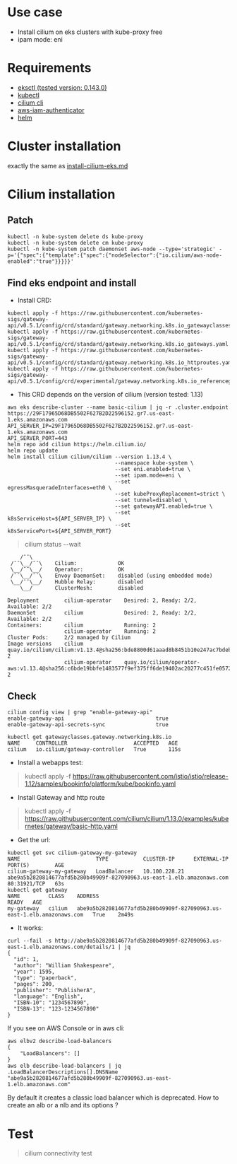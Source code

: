 # Use case

* Install cilium on eks clusters with kube-proxy free
* ipam mode: eni

# Requirements

* [eksctl (tested version: 0.143.0)](tools/eksctl.txt)
* [kubectl](tools/kubectl.txt)
* [cilium cli](tools/cilium-cli.txt)
* [aws-iam-authenticator](tools/aws-iam-authenticator.txt)
* [helm](tools/helm.txt)

# Cluster installation

exactly the same as [install-cilium-eks.md](install-cilium-eks.md#cluster-installation)

# Cilium installation

## Patch

```
kubectl -n kube-system delete ds kube-proxy
kubectl -n kube-system delete cm kube-proxy
kubectl -n kube-system patch daemonset aws-node --type='strategic' -p='{"spec":{"template":{"spec":{"nodeSelector":{"io.cilium/aws-node-enabled":"true"}}}}}'
```

## Find eks endpoint and install

* Install CRD:

```
kubectl apply -f https://raw.githubusercontent.com/kubernetes-sigs/gateway-api/v0.5.1/config/crd/standard/gateway.networking.k8s.io_gatewayclasses.yaml
kubectl apply -f https://raw.githubusercontent.com/kubernetes-sigs/gateway-api/v0.5.1/config/crd/standard/gateway.networking.k8s.io_gateways.yaml
kubectl apply -f https://raw.githubusercontent.com/kubernetes-sigs/gateway-api/v0.5.1/config/crd/standard/gateway.networking.k8s.io_httproutes.yaml
kubectl apply -f https://raw.githubusercontent.com/kubernetes-sigs/gateway-api/v0.5.1/config/crd/experimental/gateway.networking.k8s.io_referencegrants.yaml
```

* This CRD depends on the version of cilium (version tested: 1.13)

```
aws eks describe-cluster --name basic-cilium | jq -r .cluster.endpoint
https://29F17965D68DB5502F627B2D22596152.gr7.us-east-1.eks.amazonaws.com
API_SERVER_IP=29F17965D68DB5502F627B2D22596152.gr7.us-east-1.eks.amazonaws.com
API_SERVER_PORT=443
helm repo add cilium https://helm.cilium.io/
helm repo update
helm install cilium cilium/cilium --version 1.13.4 \
                                  --namespace kube-system \
                                  --set eni.enabled=true \
                                  --set ipam.mode=eni \
                                  --set egressMasqueradeInterfaces=eth0 \
                                  --set kubeProxyReplacement=strict \
                                  --set tunnel=disabled \
                                  --set gatewayAPI.enabled=true \
                                  --set k8sServiceHost=${API_SERVER_IP} \
                                  --set k8sServicePort=${API_SERVER_PORT}
```

> cilium status --wait

```
    /¯¯\
 /¯¯\__/¯¯\    Cilium:             OK
 \__/¯¯\__/    Operator:           OK
 /¯¯\__/¯¯\    Envoy DaemonSet:    disabled (using embedded mode)
 \__/¯¯\__/    Hubble Relay:       disabled
    \__/       ClusterMesh:        disabled

Deployment        cilium-operator    Desired: 2, Ready: 2/2, Available: 2/2
DaemonSet         cilium             Desired: 2, Ready: 2/2, Available: 2/2
Containers:       cilium             Running: 2
                  cilium-operator    Running: 2
Cluster Pods:     2/2 managed by Cilium
Image versions    cilium             quay.io/cilium/cilium:v1.13.4@sha256:bde8800d61aaad8b8451b10e247ac7bdeb7af187bb698f83d40ad75a38c1ee6b: 2
                  cilium-operator    quay.io/cilium/operator-aws:v1.13.4@sha256:c6bde19bbfe1483577f9ef375ff6de19402ac20277c451fe05729fcb9bc02a84: 2
```


## Check

```
cilium config view | grep "enable-gateway-api"
enable-gateway-api                             true
enable-gateway-api-secrets-sync                true
```

```
kubectl get gatewayclasses.gateway.networking.k8s.io
NAME     CONTROLLER                     ACCEPTED   AGE
cilium   io.cilium/gateway-controller   True       115s
```

* Install a webapps test:
> kubectl apply -f https://raw.githubusercontent.com/istio/istio/release-1.12/samples/bookinfo/platform/kube/bookinfo.yaml

* Install Gateway and http route
> kubectl apply -f https://raw.githubusercontent.com/cilium/cilium/1.13.0/examples/kubernetes/gateway/basic-http.yaml

* Get the url:

```
kubectl get svc cilium-gateway-my-gateway
NAME                        TYPE           CLUSTER-IP      EXTERNAL-IP                                                              PORT(S)        AGE
cilium-gateway-my-gateway   LoadBalancer   10.100.228.21   abe9a5b2820814677afd5b280b49909f-827090963.us-east-1.elb.amazonaws.com   80:31921/TCP   63s
kubectl get gateway
NAME         CLASS    ADDRESS                                                                  READY   AGE
my-gateway   cilium   abe9a5b2820814677afd5b280b49909f-827090963.us-east-1.elb.amazonaws.com   True    2m49s
```

* It works:
```
curl --fail -s http://abe9a5b2820814677afd5b280b49909f-827090963.us-east-1.elb.amazonaws.com/details/1 | jq
{
  "id": 1,
  "author": "William Shakespeare",
  "year": 1595,
  "type": "paperback",
  "pages": 200,
  "publisher": "PublisherA",
  "language": "English",
  "ISBN-10": "1234567890",
  "ISBN-13": "123-1234567890"
}
```

If you see on AWS Console or in aws cli:
```
aws elbv2 describe-load-balancers
{
    "LoadBalancers": []
}
aws elb describe-load-balancers | jq .LoadBalancerDescriptions[].DNSName
"abe9a5b2820814677afd5b280b49909f-827090963.us-east-1.elb.amazonaws.com"
```

By default it creates a classic load balancer which is deprecated. How to create an alb or a nlb and its options ?

# Test

> cilium connectivity test
